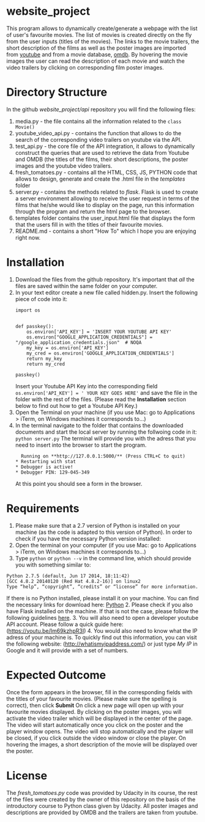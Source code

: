 # website_project

This program allows to dynamically create/generate a webpage with the list of user's favourite movies. The list of movies is created directly on the fly from the user inputs (titles of the movies). The links to the movie trailers, the short description of the films as well as the poster images are imported from [youtube](https://www.youtube.com/) and from a movie database, [omdb](http://www.omdbapi.com/). By hovering the movie images the user can read the description of each movie and watch the video trailers by clicking on corresponding film poster images. 

# Directory Structure

In the github *website_project/api* repository you will find the following files:
  1. media.py - the file contains all the information related to the `class Movie()`   
  2. youtube_video_api.py - contains the function that allows to do the search of the corresponding video trailers on youtube via the API.
  3. test_api.py - the core file of the API integration, it allows to dynamically construct the queries that are used to retrieve the data  from Youtube and OMDB (the titles of the films, their short descriptions, the poster images and the youtube video trailers.
  4. fresh_tomatoes.py - contains all the HTML, CSS, JS, PYTHON code that allows to design, generate and create the .html file in the *templates* folder
  5. server.py - contains the methods related to *flask*. Flask is used to create a server environment allowing to receive the user request in terms of the films that he/she would like to display on the page, run this information through the program and return the html page to the browser.
  6. templates folder contains the user_input.html file that displays the form that the users fill in with the titles of their favourite movies.
  7. README.md - contains a short "How To" which I hope you are enjoying right now.

# Installation

1. Download the files from the github repository. It's important that *all* the files are saved within the same folder on your computer.
2. In your text editor create a new file called hidden.py. Insert the following piece of code into it:
   ```
   import os


   def passkey():
       os.environ['API_KEY'] = 'INSERT YOUR YOUTUBE API KEY'
       os.environ["GOOGLE_APPLICATION_CREDENTIALS"] = "/google_application_credentials.json"  # NOQA
       my_key = os.environ['API_KEY']
       my_cred = os.environ['GOOGLE_APPLICATION_CREDENTIALS']
       return my_key
       return my_cred

   passkey()

   ```
   Insert your Youtube API Key into the corresponding field `os.environ['API_KEY'] = ' YOUR KEY GOES HERE'` and save the file in the folder with the rest of the files. (Please read the **__Installation__** section below to find out how to get a Youtube API Key.)  
3. Open the Terminal on your machine (if you use Mac: go to Applications > iTerm, on Windows machines it corresponds to...)
4. In the terminal navigate to the folder that contains the downloaded documents and start the local server by running the follwoing code in it: `python server.py`
   The terminal will provide you with the adress that you need to insert into the browser to start the program.
   ```
     Running on **http://127.0.0.1:5000/** (Press CTRL+C to quit)
   * Restarting with stat
   * Debugger is active!
   * Debugger PIN: 129-045-349
   ```
   At this point you should see a form in the browser.

# Requirements
1. Please make sure that a 2.7 version of Python is installed on your machine (as the code is adapted to this version of Python). In order to check if you have the necessary Python version installed:
  1. Open the terminal on your computer (if you use Mac: go to Applications > iTerm, on Windows machines it corresponds to...) 
  2. Type `python` or `python --v` in the command line, which should provide you with something similar to: 
  ```
  Python 2.7.5 (default, Jun 17 2014, 18:11:42)
  [GCC 4.8.2 20140120 (Red Hat 4.8.2-16)] on linux2
  Type “help”, “copyright”, “credits” or “license” for more information.
  ``` 
  If there is no Python installed, please install it on your machine. You can find the necessary links for download here:
  [Python](https://wiki.python.org/moin/BeginnersGuide/Download)
2. Please check if you also have Flask installed on the machine. If that is not the case, please follow the following guidelines [here](https://pypi.python.org/pypi/Flask/0.12).
3. You will also need to open a developer youtube API account. Please follow a quick guide here: (https://youtu.be/Im69kzhpR3I) 
4. You would also need to know what the IP adress of your machine is. To quickly find out this information, you can visit the following website: (http://whatismyipaddress.com/) or just type *My IP* in Google and it will provide with a set of numbers. 

# Expected Outcome

Once the form appears in the browser, fill in the corresponding fields with the titles of your favourite movies. (Please make sure the spelling is correct), then click **__Submit__** On click a new page will open up with your favourite movies displayed. By clicking on the poster images, you will activate the video trailer which will be displayed in the center of the page. The video will start automatically once you click on the poster and the player window opens. The video will stop automatically and the player will be closed, if you click outside the video window or close the player. On hovering the images, a short description of the movie will be displayed over the poster. 

# License

The *fresh_tomatoes.py* code was provided by Udacity in its course, the rest of the files were created by the owner of this repository on the basis of the introductory course to Python class given by Udacity. All poster images and descriptions are provided by OMDB and the trailers are taken from youtube.


